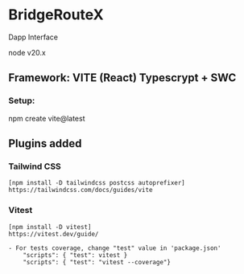 # BridgeRouteX

Dapp Interface

node v20.x

## Framework: VITE (React) Typescrypt + SWC
### Setup:
npm create vite@latest

## Plugins added
### Tailwind CSS
    [npm install -D tailwindcss postcss autoprefixer]
    https://tailwindcss.com/docs/guides/vite

### Vitest
    [npm install -D vitest]
    https://vitest.dev/guide/

    - For tests coverage, change "test" value in 'package.json'
        "scripts": { "test": vitest }
        "scripts": { "test": "vitest --coverage"}

